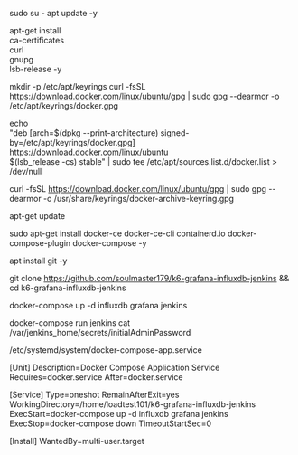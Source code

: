 sudo su -
apt update -y

apt-get install \
    ca-certificates \
    curl \
    gnupg \
    lsb-release -y
    
mkdir -p /etc/apt/keyrings
curl -fsSL https://download.docker.com/linux/ubuntu/gpg | sudo gpg --dearmor -o /etc/apt/keyrings/docker.gpg

echo \
  "deb [arch=$(dpkg --print-architecture) signed-by=/etc/apt/keyrings/docker.gpg] https://download.docker.com/linux/ubuntu \
  $(lsb_release -cs) stable" | sudo tee /etc/apt/sources.list.d/docker.list > /dev/null

curl -fsSL https://download.docker.com/linux/ubuntu/gpg | sudo gpg --dearmor -o /usr/share/keyrings/docker-archive-keyring.gpg
  
  apt-get update
  
  sudo apt-get install docker-ce docker-ce-cli containerd.io docker-compose-plugin docker-compose -y
  
  apt install git -y
  
  git clone https://github.com/soulmaster179/k6-grafana-influxdb-jenkins && cd k6-grafana-influxdb-jenkins
  
  docker-compose up -d influxdb grafana jenkins
  
  
  docker-compose run jenkins cat /var/jenkins_home/secrets/initialAdminPassword
  

/etc/systemd/system/docker-compose-app.service

[Unit]
Description=Docker Compose Application Service
Requires=docker.service
After=docker.service

[Service]
Type=oneshot
RemainAfterExit=yes
WorkingDirectory=/home/loadtest101/k6-grafana-influxdb-jenkins
ExecStart=docker-compose up -d influxdb grafana jenkins
ExecStop=docker-compose down
TimeoutStartSec=0

[Install]
WantedBy=multi-user.target
